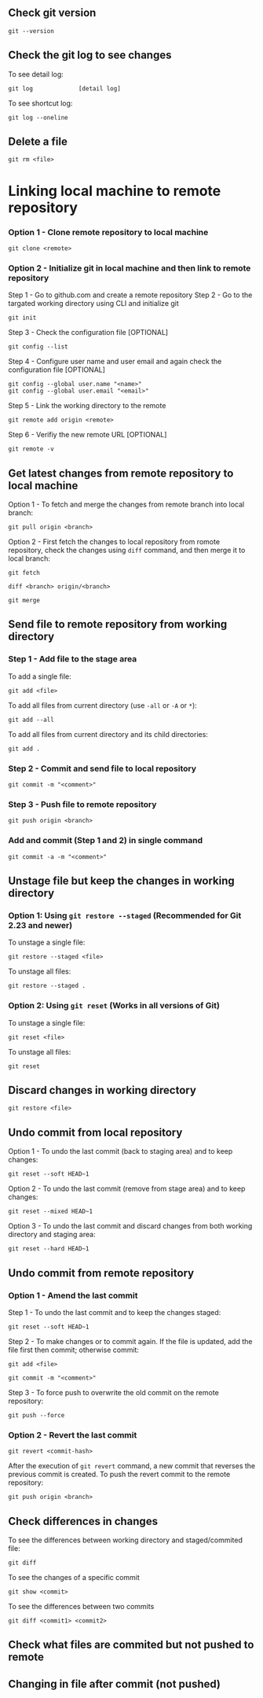 ## Check git version
```
git --version
```


## Check the git log to see changes
To see detail log:
```
git log				[detail log]
```
To see shortcut log:
```
git log --oneline
```


## Delete a file
```
git rm <file>
```







# Linking local machine to remote repository

### Option 1 - Clone remote repository to local machine
```
git clone <remote>
```

### Option 2 - Initialize git in local machine and then link to remote repository
Step 1 - Go to github.com and create a remote repository
Step 2 - Go to the targated working directory using CLI and initialize git
```
git init
```
Step 3 - Check the configuration file [OPTIONAL]
```
git config --list
```
Step 4 - Configure user name and user email and again check the configuration file [OPTIONAL]
```
git config --global user.name "<name>"
git config --global user.email "<email>"
```
Step 5 - Link the working directory to the remote
```
git remote add origin <remote>
```
Step 6 - Verifiy the new remote URL [OPTIONAL]
```
git remote -v 
```








## Get latest changes from remote repository to local machine
Option 1 - To fetch and merge the changes from remote branch into local branch:
```
git pull origin <branch>
```
Option 2 - First fetch the changes to local repository from romote repository, check the changes using ```diff``` command, and then merge it to local branch:
```
git fetch
```
```
diff <branch> origin/<branch>
```
```
git merge
```


## Send file to remote repository from working directory
### Step 1 - Add file to the stage area
To add a single file:
```
git add <file>
```
To add all files from current directory (use ```-all``` or ```-A``` or ```*```):
```
git add --all
```
To add all files from current directory and its child directories:
```
git add .
```
### Step 2 - Commit and send file to local repository
```
git commit -m "<comment>"
```
### Step 3 - Push file to remote repository
```
git push origin <branch>
```
### Add and commit (Step 1 and 2) in single command
```
git commit -a -m "<comment>"
```


## Unstage file but keep the changes in working directory
### Option 1: Using ```git restore --staged``` (Recommended for Git 2.23 and newer)
To unstage a single file:
```
git restore --staged <file>
```
To unstage all files:
```
git restore --staged .
```
### Option 2: Using ```git reset``` (Works in all versions of Git)
To unstage a single file:
```
git reset <file>
```
To unstage all files:
```
git reset
```


## Discard changes in working directory
```
git restore <file>
```


## Undo commit from local repository
Option 1 - To undo the last commit (back to staging area) and to keep changes:
```
git reset --soft HEAD~1
```

Option 2 - To undo the last commit (remove from stage area) and to keep changes:
```
git reset --mixed HEAD~1
```
Option 3 - To undo the last commit and discard changes from both working directory and staging area:
```
git reset --hard HEAD~1
```


## Undo commit from remote repository
### Option 1 - Amend the last commit
Step 1 - To undo the last commit and to keep the changes staged:
```
git reset --soft HEAD~1
```
Step 2 - To make changes or to commit again. If the file is updated, add the file first then commit; otherwise commit:
```
git add <file>
```
```
git commit -m "<comment>"
```
Step 3 - To force push to overwrite the old commit on the remote repository:
```
git push --force

```
### Option 2 - Revert the last commit
```
git revert <commit-hash>
```
After the execution of ```git revert``` command, a new commit that reverses the previous commit is created. To push the revert commit to the remote repository:
```
git push origin <branch>
```


## Check differences in changes
To see the differences between working directory and staged/commited file:
```
git diff
```
To see the changes of a specific commit
```
git show <commit>
```
To see the differences between two commits
```
git diff <commit1> <commit2>
```


## Check what files are commited but not pushed to remote
## Changing in file after commit (not pushed)
